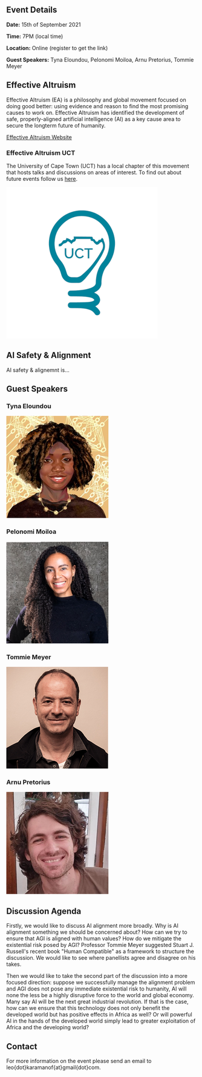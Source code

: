 ## Event Details
**Date:** 15th of September 2021

**Time:** 7PM (local time)

**Location:** Online (register to get the link)

**Guest Speakers:** Tyna Eloundou, Pelonomi Moiloa, Arnu Pretorius, Tommie Meyer

## Effective Altruism

Effective Altruism (EA) is a philosophy and global movement focused on doing good better: using evidence and reason to find the most promising causes to work on. Effective Altruism has identified the development of safe, properly-aligned artificial intelligence (AI) as a key cause area to secure the longterm future of humanity.

[Effective Altruism Website](https://www.effectivealtruism.org/)

### Effective Altruism UCT
The University of Cape Town (UCT) has a local chapter of this movement that hosts talks and discussions on areas of interest. To find out about future events follow us [here](https://www.instagram.com/ea_uct/?hl=en).

![EA UCT Logo](./images/ea_uct_logo.png)

## AI Safety & Alignment
AI safety & alignemnt is...

## Guest Speakers
### Tyna Eloundou
![Tyna](./images/tyna.jpg)
### Pelonomi Moiloa
![Pelonomi](./images/pelonomi.png)
### Tommie Meyer
![Tommie](./images/tommie.jpg)
### Arnu Pretorius
![Arnu](./images/arnu.jpeg)

## Discussion Agenda
Firstly, we would like to discuss AI alignment more broadly. Why is AI alignment something we should be concerned about? How can we try to ensure that AGI is aligned with human values? How do we mitigate the existential risk posed by AGI? Professor Tommie Meyer suggested Stuart J. Russell's recent book "Human Compatible" as a framework to structure the discussion. We would like to see where panellists agree and disagree on his takes.

 
Then we would like to take the second part of the discussion into a more focused direction: suppose we successfully manage the alignment problem and AGI does not pose any immediate existential risk to humanity, AI will none the less be a highly disruptive force to the world and global economy. Many say AI will be the next great industrial revolution. If that is the case, how can we ensure that this technology does not only benefit the developed world but has positive effects in Africa as well? Or will powerful AI in the hands of the developed world simply lead to greater exploitation of Africa and the developing world?


## Contact
For more information on the event please send an email to leo{dot}karamanof{at}gmail{dot}com.
